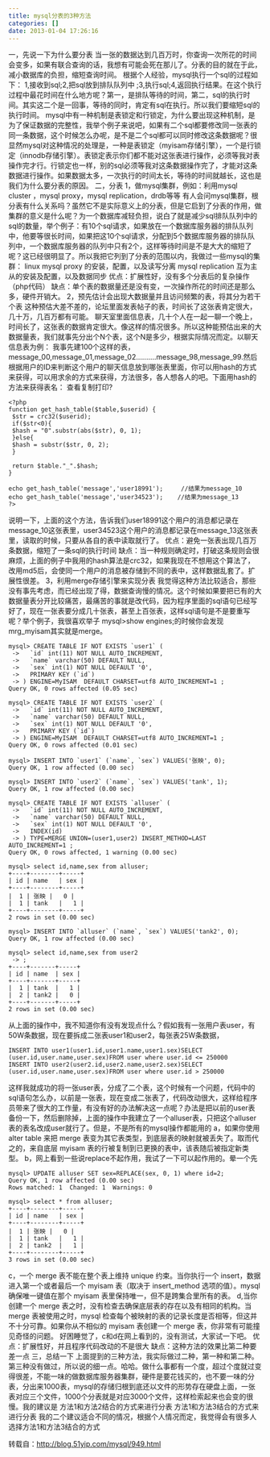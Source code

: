 ```yaml
---
title: mysql分表的3种方法
categories: []
date: 2013-01-04 17:26:16
---
```


一，先说一下为什么要分表
当一张的数据达到几百万时，你查询一次所花的时间会变多，如果有联合查询的话，我想有可能会死在那儿了。分表的目的就在于此，减小数据库的负担，缩短查询时间。
根据个人经验，mysql执行一个sql的过程如下：
1,接收到sql;2,把sql放到排队队列中 ;3,执行sql;4,返回执行结果。在这个执行过程中最花时间在什么地方呢？第一，是排队等待的时间，第二，sql的执行时间。其实这二个是一回事，等待的同时，肯定有sql在执行。所以我们要缩短sql的执行时间。
mysql中有一种机制是表锁定和行锁定，为什么要出现这种机制，是为了保证数据的完整性，我举个例子来说吧，如果有二个sql都要修改同一张表的同一条数据，这个时候怎么办呢，是不是二个sql都可以同时修改这条数据呢？很显然mysql对这种情况的处理是，一种是表锁定（myisam存储引擎），一个是行锁定（innodb存储引擎）。表锁定表示你们都不能对这张表进行操作，必须等我对表操作完才行。行锁定也一样，别的sql必须等我对这条数据操作完了，才能对这条数据进行操作。如果数据太多，一次执行的时间太长，等待的时间就越长，这也是我们为什么要分表的原因。
二，分表
1，做mysql集群，例如：利用mysql cluster ，mysql proxy，mysql replication，drdb等等
有人会问mysql集群，根分表有什么关系吗？虽然它不是实际意义上的分表，但是它启到了分表的作用，做集群的意义是什么呢？为一个数据库减轻负担，说白了就是减少sql排队队列中的sql的数量，举个例子：有10个sql请求，如果放在一个数据库服务器的排队队列中，他要等很长时间，如果把这10个sql请求，分配到5个数据库服务器的排队队列中，一个数据库服务器的队列中只有2个，这样等待时间是不是大大的缩短了呢？这已经很明显了。所以我把它列到了分表的范围以内，我做过一些mysql的集群：
linux mysql proxy 的安装，配置，以及读写分离
mysql replication 互为主从的安装及配置，以及数据同步
优点：扩展性好，没有多个分表后的复杂操作（php代码）
缺点：单个表的数据量还是没有变，一次操作所花的时间还是那么多，硬件开销大。
2，预先估计会出现大数据量并且访问频繁的表，将其分为若干个表
这种预估大差不差的，论坛里面发表帖子的表，时间长了这张表肯定很大，几十万，几百万都有可能。 聊天室里面信息表，几十个人在一起一聊一个晚上，时间长了，这张表的数据肯定很大。像这样的情况很多。所以这种能预估出来的大数据量表，我们就事先分出个N个表，这个N是多少，根据实际情况而定。以聊天信息表为例：
我事先建100个这样的表，message_00,message_01,message_02..........message_98,message_99.然后根据用户的ID来判断这个用户的聊天信息放到哪张表里面，你可以用hash的方式来获得，可以用求余的方式来获得，方法很多，各人想各人的吧。下面用hash的方法来获得表名：
查看复制打印?
```
<?php  
function get_hash_table($table,$userid) {  
 $str = crc32($userid);  
 if($str<0){  
 $hash = "0".substr(abs($str), 0, 1);  
 }else{  
 $hash = substr($str, 0, 2);  
 }  
  
 return $table."_".$hash;  
}  
  
echo get_hash_table('message','user18991');     //结果为message_10  
echo get_hash_table('message','user34523');    //结果为message_13  
?>  
```

说明一下，上面的这个方法，告诉我们user18991这个用户的消息都记录在message_10这张表里，user34523这个用户的消息都记录在message_13这张表里，读取的时候，只要从各自的表中读取就行了。
优点：避免一张表出现几百万条数据，缩短了一条sql的执行时间
缺点：当一种规则确定时，打破这条规则会很麻烦，上面的例子中我用的hash算法是crc32，如果我现在不想用这个算法了，改用md5后，会使同一个用户的消息被存储到不同的表中，这样数据乱套了。扩展性很差。
3，利用merge存储引擎来实现分表
我觉得这种方法比较适合，那些没有事先考虑，而已经出现了得，数据查询慢的情况。这个时候如果要把已有的大数据量表分开比较痛苦，最痛苦的事就是改代码，因为程序里面的sql语句已经写好了，现在一张表要分成几十张表，甚至上百张表，这样sql语句是不是要重写呢？举个例子，我很喜欢举子
mysql>show engines;的时候你会发现mrg_myisam其实就是merge。

```
mysql> CREATE TABLE IF NOT EXISTS `user1` (  
 ->   `id` int(11) NOT NULL AUTO_INCREMENT,  
 ->   `name` varchar(50) DEFAULT NULL,  
 ->   `sex` int(1) NOT NULL DEFAULT '0',  
 ->   PRIMARY KEY (`id`)  
 -> ) ENGINE=MyISAM  DEFAULT CHARSET=utf8 AUTO_INCREMENT=1 ;  
Query OK, 0 rows affected (0.05 sec)  
  
mysql> CREATE TABLE IF NOT EXISTS `user2` (  
 ->   `id` int(11) NOT NULL AUTO_INCREMENT,  
 ->   `name` varchar(50) DEFAULT NULL,  
 ->   `sex` int(1) NOT NULL DEFAULT '0',  
 ->   PRIMARY KEY (`id`)  
 -> ) ENGINE=MyISAM  DEFAULT CHARSET=utf8 AUTO_INCREMENT=1 ;  
Query OK, 0 rows affected (0.01 sec)  
  
mysql> INSERT INTO `user1` (`name`, `sex`) VALUES('张映', 0);  
Query OK, 1 row affected (0.00 sec)  
  
mysql> INSERT INTO `user2` (`name`, `sex`) VALUES('tank', 1);  
Query OK, 1 row affected (0.00 sec)  
  
mysql> CREATE TABLE IF NOT EXISTS `alluser` (  
 ->   `id` int(11) NOT NULL AUTO_INCREMENT,  
 ->   `name` varchar(50) DEFAULT NULL,  
 ->   `sex` int(1) NOT NULL DEFAULT '0',  
 ->   INDEX(id)  
 -> ) TYPE=MERGE UNION=(user1,user2) INSERT_METHOD=LAST AUTO_INCREMENT=1 ;  
Query OK, 0 rows affected, 1 warning (0.00 sec)  
  
mysql> select id,name,sex from alluser;  
+----+--------+-----+  
| id | name   | sex |  
+----+--------+-----+  
|  1 | 张映 |   0 |  
|  1 | tank   |   1 |  
+----+--------+-----+  
2 rows in set (0.00 sec)  
  
mysql> INSERT INTO `alluser` (`name`, `sex`) VALUES('tank2', 0);  
Query OK, 1 row affected (0.00 sec)  
  
mysql> select id,name,sex from user2  
 -> ;  
+----+-------+-----+  
| id | name  | sex |  
+----+-------+-----+  
|  1 | tank  |   1 |  
|  2 | tank2 |   0 |  
+----+-------+-----+  
2 rows in set (0.00 sec)  
```

从上面的操作中，我不知道你有没有发现点什么？假如我有一张用户表user，有50W条数据，现在要拆成二张表user1和user2，每张表25W条数据，
```
INSERT INTO user1(user1.id,user1.name,user1.sex)SELECT (user.id,user.name,user.sex)FROM user where user.id <= 250000
INSERT INTO user2(user2.id,user2.name,user2.sex)SELECT (user.id,user.name,user.sex)FROM user where user.id > 250000
```

这样我就成功的将一张user表，分成了二个表，这个时候有一个问题，代码中的sql语句怎么办，以前是一张表，现在变成二张表了，代码改动很大，这样给程序员带来了很大的工作量，有没有好的办法解决这一点呢？办法是把以前的user表备份一下，然后删除掉，上面的操作中我建立了一个alluser表，只把这个alluser表的表名改成user就行了。但是，不是所有的mysql操作都能用的
a，如果你使用 alter table 来把 merge 表变为其它表类型，到底层表的映射就被丢失了。取而代之的，来自底层 myisam 表的行被复制到已更换的表中，该表随后被指定新类型。
b，网上看到一些说replace不起作用，我试了一下可以起作用的。晕一个先
```
mysql> UPDATE alluser SET sex=REPLACE(sex, 0, 1) where id=2;  
Query OK, 1 row affected (0.00 sec)  
Rows matched: 1  Changed: 1  Warnings: 0  
  
mysql> select * from alluser;  
+----+--------+-----+  
| id | name   | sex |  
+----+--------+-----+  
|  1 | 张映 |   0 |  
|  1 | tank   |   1 |  
|  2 | tank2  |   1 |  
+----+--------+-----+  
3 rows in set (0.00 sec)  
```

c，一个 merge 表不能在整个表上维持 unique 约束。当你执行一个 insert，数据进入第一个或者最后一个 myisam 表（取决于 insert_method 选项的值）。mysql 确保唯一键值在那个 myisam 表里保持唯一，但不是跨集合里所有的表。
d,当你创建一个 merge 表之时，没有检查去确保底层表的存在以及有相同的机构。当 merge 表被使用之时，mysql 检查每个被映射的表的记录长度是否相等，但这并不十分可靠。如果你从不相似的 myisam 表创建一个 merge 表，你非常有可能撞见奇怪的问题。
好困睡觉了，c和d在网上看到的，没有测试，大家试一下吧。
优点：扩展性好，并且程序代码改动的不是很大
缺点：这种方法的效果比第二种要差一点
三，总结一下
上面提到的三种方法，我实际做过二种，第一种和第二种。第三种没有做过，所以说的细一点。哈哈。做什么事都有一个度，超过个度就过变得很差，不能一味的做数据库服务器集群，硬件是要花钱买的，也不要一味的分表，分出来1000表，mysql的存储归根到底还以文件的形势存在硬盘上面，一张表对应三个文件，1000个分表就是对应3000个文件，这样检索起来也会变的很慢。我的建议是
方法1和方法2结合的方式来进行分表
方法1和方法3结合的方式来进行分表
我的二个建议适合不同的情况，根据个人情况而定，我觉得会有很多人选择方法1和方法3结合的方式

转载自：http://blog.51yip.com/mysql/949.html

